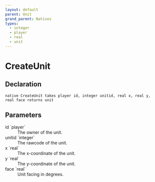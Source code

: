 ```yaml
---
layout: default
parent: Unit
grand_parent: Natives
types:
  - integer
  - player
  - real
  - unit
---
```


# CreateUnit

## Declaration

```
native CreateUnit takes player id, integer unitid, real x, real y, real face returns unit
```

## Parameters
<dl>
  <dt>id `player`</dt>
  <dd>The owner of the unit.</dd>

  <dt>unitid `integer`</dt>
  <dd>The rawcode of the unit.</dd>

  <dt>x `real`</dt>
  <dd>The x-coordinate of the unit.</dd>

  <dt>y `real`</dt>
  <dd>The y-coordinate of the unit.</dd>

  <dt>face `real`</dt>
  <dd>Unit facing in degrees.</dd>
</dl>